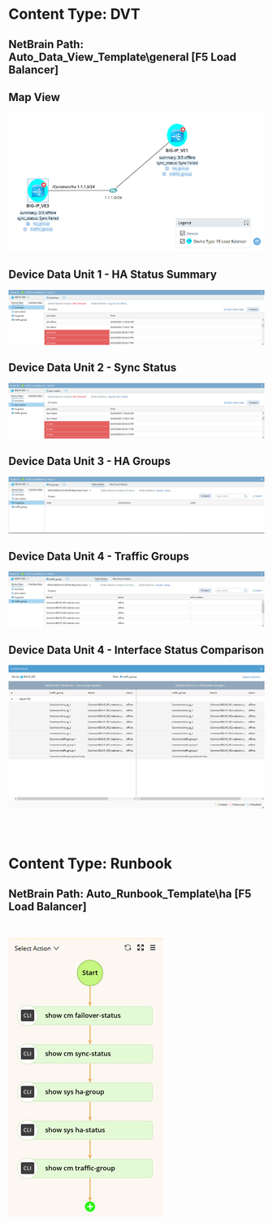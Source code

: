 # Content Type: DVT
## NetBrain Path: Auto_Data_View_Template\general [F5 Load Balancer]

## Map View

  ![](images/f5_ha_dvt.png)

## Device Data Unit 1 - HA Status Summary

  ![](images/f5_ha_du_01.png)

## Device Data Unit 2 - Sync Status

  ![](images/f5_ha_du_02.png)

## Device Data Unit 3 - HA Groups

  ![](images/f5_ha_du_03.png)

## Device Data Unit 4 - Traffic Groups

  ![](images/f5_ha_du_04.png)

## Device Data Unit 4 - Interface Status Comparison

  ![](images/f5_ha_du_04_compare.png)

<br/><br/>

# Content Type: Runbook
## NetBrain Path: Auto_Runbook_Template\ha [F5 Load Balancer]

<br/>

![](images/f5_ha_runbook_01.png)



[//]: # (This syntax works like a comment, and won't appear in any output.)

<!--

http://192.168.29.94/map.html?t=8b26ed3e-4c8c-45ac-677d-9485779ca2b3&d=3da25e68-c5bb-4425-9d8c-3eac1e53b6e0&id=97b4bc28-251b-680f-fa9b-e6ad7fcbcd80&rba=55e56c67-ec89-6270-1414-3426a41fbb33


-->
